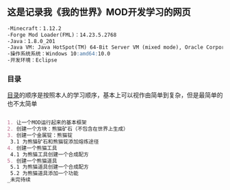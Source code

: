 ## 这是记录我《我的世界》MOD开发学习的网页
```markdown
-Minecraft：1.12.2
-Forge Mod Loader(FML)：14.23.5.2768
-Java：1.8.0_201
-Java VM: Java HotSpot(TM) 64-Bit Server VM (mixed mode), Oracle Corporation
-操作系统系统：Windows 10:amd64:10.0
-开发环境：Eclipse
```
### 目录

[目录](](https://github.com/SingleBone/Egod-MC/chapter/))的顺序是按照本人的学习顺序，基本上可以视作由简单到复杂，但是最简单的也不太简单

```markdown

1. 让一个MOD运行起来的基本框架
2. 创建一个方块：熊猫矿石（不包含在世界上生成）
3. 创建一个金属锭：熊猫锭
 3.1 为熊猫矿石和熊猫锭添加熔炼途径
4. 创建一个熊猫工具
 4.1 为熊猫工具创建一个合成配方
5. 创建一个熊猫道具
 5.1 为熊猫道具创建一个合成配方
 5.2 为熊猫道具添加一个功能
_未完待续
```

